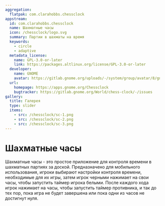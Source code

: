 ```yaml
---
aggregation:
  flatpak: com.clarahobbs.chessclock
appstream:
  id: com.clarahobbs.chessclock
  name: Шахматные часы
  icon: /chessclock/logo.svg
  summary: Партии в шахматы на время
  keywords:
    - circle
    - adaptive
  metadata_license:
    name: GPL-3.0-or-later
    link: https://packages.altlinux.org/license/GPL-3.0-or-later
  developer:
    name: GNOME
    avatar: https://gitlab.gnome.org/uploads/-/system/group/avatar/8/gnomelogo.png?width=48
  url:
    homepage: https://apps.gnome.org/Chessclock
    bugtracker: https://gitlab.gnome.org/World/chess-clock/-/issues
gallery:
  title: Галерея
  type: slider
  items:
    - src: /chessclock/sc-1.png
    - src: /chessclock/sc-2.png
    - src: /chessclock/sc-3.png
---
```


# Шахматные часы

Шахматные часы - это простое приложение для контроля времени в шахматных партиях за доской. Предназначено для мобильного использования, игроки выбирают настройки контроля времени, необходимые для их игры, затем игрок черными нажимает на свои часы, чтобы запустить таймер игрока белыми. После каждого хода игрок нажимает на часы, чтобы запустить таймер противника, и так до тех пор, пока игра не будет завершена или пока одни из часов не достигнут нуля.

<AGWGallery />

<!--@include: @apps/.parts/install/content-flatpak.md-->
